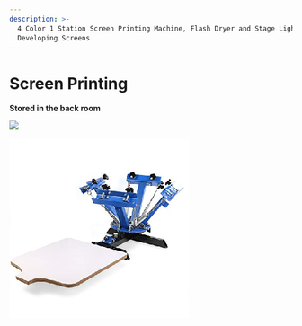 ```yaml
---
description: >-
  4 Color 1 Station Screen Printing Machine, Flash Dryer and Stage Light for
  Developing Screens
---
```


# Screen Printing

**Stored in the back room**

![](../.gitbook/assets/img\_20190827\_192101.jpg)

![](../.gitbook/assets/4colorscreenprintingmachine.png)

